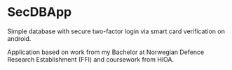 # SecDBApp
Simple database with secure two-factor login via smart card verification on android.

Application based on work from my Bachelor at Norwegian Defence Research Establishment (FFI)
and coursework from HiOA.